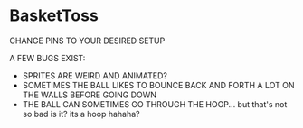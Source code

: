 # BasketToss
CHANGE PINS TO YOUR DESIRED SETUP

A FEW BUGS EXIST:
- SPRITES ARE WEIRD AND ANIMATED?
- SOMETIMES THE BALL LIKES TO BOUNCE BACK AND FORTH A LOT ON THE WALLS BEFORE GOING DOWN
- THE BALL CAN SOMETIMES GO THROUGH THE HOOP... but that's not so bad is it? its a hoop hahaha?

